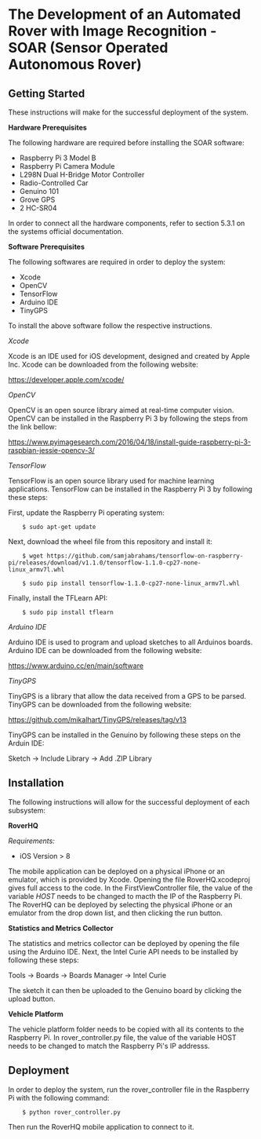 The Development of an Automated Rover with Image Recognition - SOAR (Sensor Operated Autonomous Rover)
======================================================================================================

Getting Started
---------------
These instructions will make for the successful deployment of the system.

__Hardware Prerequisites__

The following hardware are required before installing the SOAR software:

- Raspberry Pi 3 Model B
- Raspberry Pi Camera Module
- L298N Dual H-Bridge Motor Controller
- Radio-Controlled Car
- Genuino 101
- Grove GPS
- 2 HC-SR04

In order to connect all the hardware components, refer to section 5.3.1 on the systems official documentation.

__Software Prerequisites__

The following softwares are required in order to deploy the system:

- Xcode
- OpenCV
- TensorFlow
- Arduino IDE
- TinyGPS

To install the above software follow the respective instructions.

_Xcode_

Xcode is an IDE used for iOS development, designed and created by Apple Inc. Xcode can be downloaded from the following website:

https://developer.apple.com/xcode/

_OpenCV_

OpenCV is an open source library aimed at real-time computer vision. OpenCV can be installed in the Raspberry Pi 3 by following the steps from the link bellow:

https://www.pyimagesearch.com/2016/04/18/install-guide-raspberry-pi-3-raspbian-jessie-opencv-3/

_TensorFlow_

TensorFlow is an open source library used for machine learning applications. TensorFlow can be installed in the Raspberry Pi 3 by following these steps:

First, update the Raspberry Pi operating system:
```
    $ sudo apt-get update
```

Next, download the wheel file from this repository and install it:
```
    $ wget https://github.com/samjabrahams/tensorflow-on-raspberry-pi/releases/download/v1.1.0/tensorflow-1.1.0-cp27-none-linux_armv7l.whl
```
```
    $ sudo pip install tensorflow-1.1.0-cp27-none-linux_armv7l.whl
```

Finally, install the TFLearn API:
```
    $ sudo pip install tflearn
```

_Arduino IDE_

Arduino IDE is used to program and upload sketches to all Arduinos boards. Arduino IDE can be downloaded from the following website:

https://www.arduino.cc/en/main/software

_TinyGPS_

TinyGPS is a library that allow the data received from a GPS to be parsed. TinyGPS can be downloaded from the following website:

https://github.com/mikalhart/TinyGPS/releases/tag/v13

TinyGPS can be installed in the Genuino by following these steps on the Arduin IDE:

Sketch -> Include Library -> Add .ZIP Library


Installation
------------
The following instructions will allow for the successful deployment of each subsystem:

__RoverHQ__

_Requirements:_
- iOS Version > 8

The mobile application can be deployed on a physical iPhone or an emulator, which is provided by Xcode. Opening the file RoverHQ.xcodeproj gives full access to the code. In the FirstViewController file, the value of the variable *HOST* needs to be changed to macth the IP of the Raspberry Pi.
The RoverHQ can be deployed by selecting the physical iPhone or an emulator from the drop down list, and then clicking the run button.

__Statistics and Metrics Collector__

The statistics and metrics collector can be deployed by opening the file using the Arduino IDE. Next, the Intel Curie API needs to be installed by following these steps:

Tools -> Boards -> Boards Manager -> Intel Curie

The sketch it can then be uploaded to the Genuino board by clicking the upload button.

__Vehicle Platform__

The vehicle platform folder needs to be copied with all its contents to the Raspberry Pi. In rover_controller.py file, the value of the variable HOST needs to be changed to match the Raspberry Pi's IP addresss.

Deployment
----------
In order to deploy the system, run the rover_controller file in the Raspberry Pi with the following command:
```
    $ python rover_controller.py
```
Then run the RoverHQ mobile application to connect to it.

